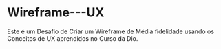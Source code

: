 # Wireframe---UX
Este é um Desafio de Criar um Wireframe de Média fidelidade usando os Conceitos de UX aprendidos no Curso da Dio.
